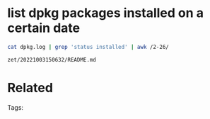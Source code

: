 # list dpkg packages installed on a certain date
```bash
cat dpkg.log | grep 'status installed' | awk /2-26/
```

` zet/20221003150632/README.md `

# Related


Tags:

    
